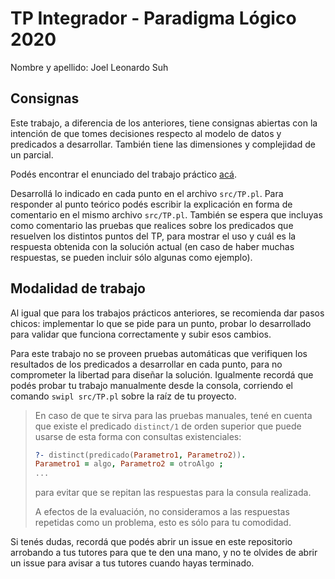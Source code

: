 # TP Integrador - Paradigma Lógico 2020

Nombre y apellido: Joel Leonardo Suh

## Consignas

Este trabajo, a diferencia de los anteriores, tiene consignas abiertas con la intención de que tomes decisiones respecto al modelo de datos y predicados a desarrollar. También tiene las dimensiones y complejidad de un parcial.

Podés encontrar el enunciado del trabajo práctico [acá](https://docs.google.com/document/d/10XcbIdvrKsSOzAvsT-C2atIwaj4x3tXvYKXN6OJBOKc/edit).

Desarrollá lo indicado en cada punto en el archivo `src/TP.pl`. Para responder al punto teórico podés escribir la explicación en forma de comentario en el mismo archivo `src/TP.pl`. También se espera que incluyas como comentario las pruebas que realices sobre los predicados que resuelven los distintos puntos del TP, para mostrar el uso y cuál es la respuesta obtenida con la solución actual (en caso de haber muchas respuestas, se pueden incluir sólo algunas como ejemplo).

## Modalidad de trabajo

Al igual que para los trabajos prácticos anteriores, se recomienda dar pasos chicos: implementar lo que se pide para un punto, probar lo desarrollado para validar que funciona correctamente y subir esos cambios.

Para este trabajo no se proveen pruebas automáticas que verifiquen los resultados de los predicados a desarrollar en cada punto, para no comprometer la libertad para diseñar la solución. Igualmente recordá que podés probar tu trabajo manualmente desde la consola, corriendo el comando `swipl src/TP.pl` sobre la raíz de tu proyecto.

> En caso de que te sirva para las pruebas manuales, tené en cuenta que existe el predicado `distinct/1` de orden superior que puede usarse de esta forma con consultas existenciales:
>
> ```prolog
> ?- distinct(predicado(Parametro1, Parametro2)).
> Parametro1 = algo, Parametro2 = otroAlgo ;
> ...
> ```
> para evitar que se repitan las respuestas para la consula realizada.
>
> A efectos de la evaluación, no consideramos a las respuestas repetidas como un problema, esto es sólo para tu comodidad.

Si tenés dudas, recordá que podés abrir un issue en este repositorio arrobando a tus tutores para que te den una mano, y no te olvides de abrir un issue para avisar a tus tutores cuando hayas terminado.
